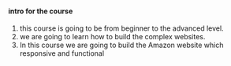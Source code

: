 #### intro for the course
1. this course is going to be from beginner to the advanced level.
2. we are going to learn how to build the complex websites.
3. In this course we are going to build the Amazon website which responsive and functional
